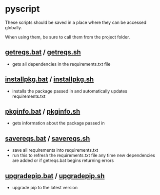 # pyscript

These scripts should be saved in a place where they can be accessed globally.

When using them, be sure to call them from the project folder.

## [getreqs.bat](https://github.com/ronin2k5/scripts/blob/master/pyscripts/getreqs.bat) / [getreqs.sh](https://github.com/ronin2k5/scripts/blob/master/pyscripts/getreqs.sh)

- gets all dependencies in the requirements.txt file

## [installpkg.bat](https://github.com/ronin2k5/scripts/blob/master/pyscripts/installpkg.bat) / [installpkg.sh](https://github.com/ronin2k5/scripts/blob/master/pyscripts/installpkg.sh)

- installs the package passed in and automatically updates requirements.txt

## [pkginfo.bat](https://github.com/ronin2k5/scripts/blob/master/pyscripts/pkginfo.bat) / [pkginfo.sh](https://github.com/ronin2k5/scripts/blob/master/pyscripts/pkginfo.sh)

- gets information about the package passed in

## [savereqs.bat](https://github.com/ronin2k5/scripts/blob/master/pyscripts/savereqs.bat) / [savereqs.sh](https://github.com/ronin2k5/scripts/blob/master/pyscripts/savereqs.sh)

- save all requirements into requirements.txt
- run this to refresh the requirements.txt file any time new dependencies are added or if getreqs.bat begins returning errors

## [upgradepip.bat](https://github.com/ronin2k5/scripts/blob/master/pyscripts/upgradepip.bat) / [upgradepip.sh](https://github.com/ronin2k5/scripts/blob/master/pyscripts/upgradepip.sh)

- upgrade pip to the latest version
